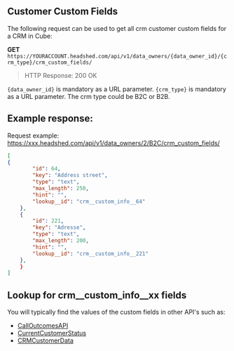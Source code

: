 ## Customer Custom Fields
The following request can be used to get all crm customer custom fields for a CRM in Cube:

**GET** ```https://YOURACCOUNT.headshed.com/api/v1/data_owners/{data_owner_id}/{crm_type}/crm_custom_fields/```

> HTTP Response: 200 OK

` {data_owner_id} ` is mandatory as a URL parameter. 
` {crm_type} ` is mandatory as a URL parameter. The crm type could be B2C or B2B.


## Example response:

Request example: https://xxx.headshed.com/api/v1/data_owners/2/B2C/crm_custom_fields/


```json  
[
{
        "id": 64,
        "key": "Address street",
        "type": "text",
        "max_length": 250,
        "hint": "",
        "lookup__id": "crm__custom_info__64"     
    },
    {
        "id": 221,
        "key": "Adresse",
        "type": "text",
        "max_length": 200,
        "hint": "",
        "lookup__id": "crm__custom_info__221"
    },
    }       
]
  ```
## Lookup for crm__custom_info__xx fields
You will typically find the values of the custom fields in other API's such as:
*  [CallOutcomesAPI](https://github.com/Headshed/cube-integration/blob/master/CallOutcomes.md "Call Outcomes")
*  [CurrentCustomerStatus](https://github.com/Headshed/cube-integration/blob/master/CurrentCustomerStatus.md "Current Customer Status")
*  [CRMCustomerData](https://github.com/Headshed/cube-integration/blob/master/CRMCustomerData.md "Customer Data")
